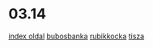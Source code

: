 # 03.14
[index oldal](https://hunihun234.github.io/03.14/index123)
[bubosbanka](https://hunihun234.github.io/03.14/bubosbanka)
[rubikkocka](https://hunihun234.github.io/03.14/rubuk)
[tisza](https://hunihun234.github.io/03.14/tiszato)
